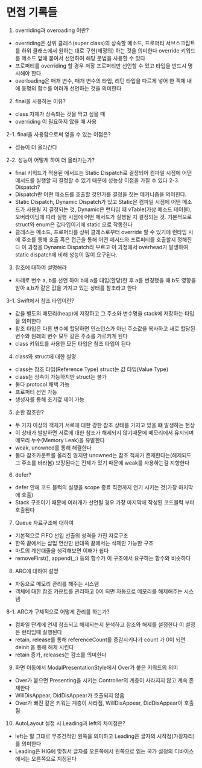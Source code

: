 # 면접 기록들

1. overriding과 overoading 이란?
- overriding은 상위 클래스(super class)의 상속할 메소드, 프로퍼티 서브스크립트를 하위 클래스에서 원하는 대로 구현(재정의) 하는 것을 의미한다 override 키워드를 메소드 앞에 붙여서 선언하여 해당 문법을 사용할 수 있다
- 프로퍼티를 overriding 할 경우 저장 프로퍼티만 선언할 수 있고 타입을 반드시 명시해야 한다
- overloading은 매개 변수, 매개 변수의 타입, 리턴 타입을 다르게 넣어 한 객체 내에 동명의 함수를 여러개 선언하는 것을 의미한다

2. final을 사용하는 이유? 
- class 자체가 상속되는 것을 막고 싶을 때
- overriding 이 필요하지 않을 때 사용
 
2-1. final을 사용함으로써 얻을 수 있는 이점은?
- 성능이 더 올라간다 

2-2. 성능이 어떻게 하여 더 올라가는가?
- final 키워드가 적용된 메서드는 Static Dispatch로 결정되어 컴파일 시점에 어떤 메서드를 실행할 지 결정할 수 있기 때문에 성능상 이점을 가질 수 있다
2-3. Dispatch?
- Dispatch란 어떤 메소드를 호출할 것인가를 결정을 짓는 메커니즘을 의미힌다.
- Static Dispatch, Dynamic Dispatch가 있고 Static은 컴파일 시점에 어떤 메소드가 사용될 지 결정되는 것, Dynamic은 런타임 때 vTable(가상 메소드 테이블), 오버라이딩에 따라 실행 시점에 어떤 메서드가 실행될 지 결정되는 것. 기본적으로 struct와 enum은 값타입이기에 static 으로 작동한다
- 클래스는 메소드, 프로퍼티를 상위 클래스로부터 override 할 수 있기에 런타임 시에 주소를 통해 호출 혹은 접근을 통해 어떤 메서드와 프로퍼티를 호출할지 정해진다 이 과정을 Dynamic Dispatch라 부르고 이 과정에서 overhead가 발생하여 static dispatch에 비해 성능이 많이 요구된다.


3. 참조에 대하여 설명해라
- 차례로 변수 a, b를 선언 하여 b에 a를 대입(할당)한 후 a를 변경했을 때 b도 영향을 받아 a,b가 같은 값을 가지고 있는 상태를 참조라고 한다

3-1. Swift에서 참조 타입이란?
- 값을 별도의 메모리(heap)에 저장하고 그 주소와 변수명을 stack에 저장하는 타입을 의미한다
- 참조 타입은 다른 변수에 할당하면 인스턴스가 아닌 주소값을 복사하고 새로 할당된 변수와 원래의 변수 모두 같은 주소를 가르키게 된다
- class 키워드를 사용한 모든 타입은 참조 타입이 된다

4. class와 struct에 대한 설명
- class는 참조 타입(Reference Type) struct는 값 타입(Value Type)
- class는 상속이 가능하지만 struct는 불가
- 둘다 protocol 채택 가능
- 프로퍼티 선언 가능
- 생성자를 통해 초기값 제어 가능

5. 순환 참조란?
- 두 가지 이상의 객체가 서로에 대한 강한 참조 상태를 가지고 있을 떄 발생하는 현상
- 이 상태가 발발하면 서로에 대한 참조가 해제되지 않기때문에 메모리에서 유지되며 메모리 누수(Memory Leak)을 유발한다
- weak, unowned를 통해 해결한다
- 둘다 참조카운트를 올리진 않지만 unowned는 참조 객체가 존재한다는(해제되도 그 주소를 바라봄) 보장된다는 전제가 있기 때문에 weak를 사용하는걸 지향한다

6. defer?
- defer 안에 코드 블럭의 실행을 scope 종료 직전까지 연기 시키는 것(가장 마지막에 호출) 
- Stack 구조이기 때문에 여러개가 선언될 경우 가장 마지막에 작성된 코드블럭 부터 호출된다

7. Queue 자료구조에 대하여
- 기본적으로 FIFO 선입 선출의 성격을 가진 자료구조
- 한쪽 끝에서는 삽입 연산만 반대쪽 끝에서는 삭제만 가능한 구조
- 마트의 계산대줄을 생각해보면 이해가 쉽다
- removeFirst(), append(_:) 등의 함수가 이 구조에서 요구하는 함수와 비슷하다

8. ARC에 대하여 설명
- 자동으로 메모리 관리를 해주는 시스템
- 객체에 대한 참조 카운트를 관리하고 0이 되면 자동으로 메모리를 해제해주는 시스템

8-1. ARC가 구체적으로 어떻게 관리를 하는가?
- 컴파일 단계에 언제 참조되고 해제되는지 분석하고 참조와 해제를 설정한다 이 설정은 런타임때 실행된다
- retain, release를 통해 referenceCount를 증감시키다가 count 가 0이 되면 deinit 을 통해 해제 시킨다
- retain 증가, releases는 감소를 의미한다 

9. 화면 이동에서 ModalPresentationStyle에서 Over가 붙은 키워드의 의미
- Over가 붙으면 Presenting을 시키는 Controller의 계층이 사라지지 않고 계속 존재한다
- WillDisAppear, DidDisAppear가 호출되지 않음
- Over가 빠진 같은 키워는 계층이 사라짐, WillDisAppear, DidDisAppear이 호출됨

10. AutoLayout 설정 시 Leading과 left의 차이점은?
- left는 말 그대로 무조건적인 왼쪽을 의미하고 Leading은 글자의 시작점(가장자리)를 의미한다 
- Leading은 HIG에 맞춰서 글자를 오른쪽에서 왼쪽으로 읽는 국가 설정의 디바이스에서는 오른쪽으로 지정된다
